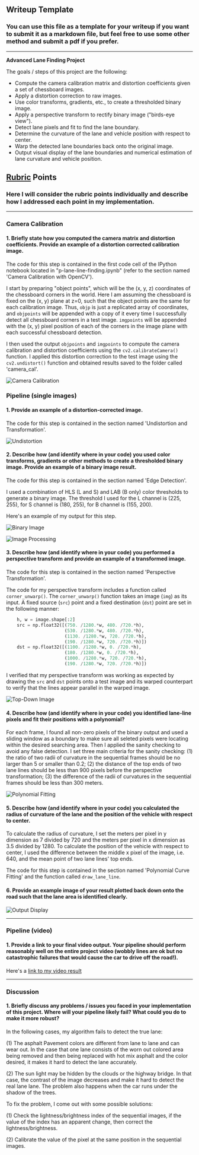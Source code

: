 ## Writeup Template

### You can use this file as a template for your writeup if you want to submit it as a markdown file, but feel free to use some other method and submit a pdf if you prefer.

---

**Advanced Lane Finding Project**

The goals / steps of this project are the following:

* Compute the camera calibration matrix and distortion coefficients given a set of chessboard images.
* Apply a distortion correction to raw images.
* Use color transforms, gradients, etc., to create a thresholded binary image.
* Apply a perspective transform to rectify binary image ("birds-eye view").
* Detect lane pixels and fit to find the lane boundary.
* Determine the curvature of the lane and vehicle position with respect to center.
* Warp the detected lane boundaries back onto the original image.
* Output visual display of the lane boundaries and numerical estimation of lane curvature and vehicle position.

[//]: # (Image References)

[image0]: ./output_images/calibration.jpg "Calibration"
[image1]: ./output_images/undistorted.png "Undistorted Image"
[image2]: ./output_images/binary.png "Binary Image"
[image3]: ./output_images/bird_eye.png "Bird Eye View"
[image4]: ./output_images/color_channel.png "Color Channel Threshold"
[image5]: ./output_images/rectangle_poly_plot.png "Polynomial Fitting"
[image6]: ./output_images/poly_output.png "Output"
[video1]: ./project_video_output.mp4 "Video"

## [Rubric](https://review.udacity.com/#!/rubrics/571/view) Points

### Here I will consider the rubric points individually and describe how I addressed each point in my implementation.  

---

### Camera Calibration

#### 1. Briefly state how you computed the camera matrix and distortion coefficients. Provide an example of a distortion corrected calibration image.

The code for this step is contained in the first code cell of the IPython notebook located in "p-lane-line-finding.ipynb" (refer to the section named 'Camera Calibration with OpenCV').  

I start by preparing "object points", which will be the (x, y, z) coordinates of the chessboard corners in the world. Here I am assuming the chessboard is fixed on the (x, y) plane at z=0, such that the object points are the same for each calibration image.  Thus, `objp` is just a replicated array of coordinates, and `objpoints` will be appended with a copy of it every time I successfully detect all chessboard corners in a test image.  `imgpoints` will be appended with the (x, y) pixel position of each of the corners in the image plane with each successful chessboard detection.  

I then used the output `objpoints` and `imgpoints` to compute the camera calibration and distortion coefficients using the `cv2.calibrateCamera()` function.  I applied this distortion correction to the test image using the `cv2.undistort()` function and obtained results saved to the folder called 'camera_cal'. 

![Camera Calibration][image0]

### Pipeline (single images)

#### 1. Provide an example of a distortion-corrected image.

The code for this step is contained in the section named 'Undistortion and Transformation'.  

![Undistortion][image1]

#### 2. Describe how (and identify where in your code) you used color transforms, gradients or other methods to create a thresholded binary image.  Provide an example of a binary image result.

The code for this step is contained in the section named 'Edge Detection'.  

I used a combination of HLS (L and S) and LAB (B only) color thresholds to generate a binary image. The threshold I used for the L channel is (225, 255), for S channel is (180, 255), for B channel is (155, 200).

Here's an example of my output for this step. 

![Binary Image][image2]

![Image Processing][image4]


#### 3. Describe how (and identify where in your code) you performed a perspective transform and provide an example of a transformed image.

The code for this step is contained in the section named 'Perspective Transformation'. 

The code for my perspective transform includes a function called `corner_unwarp()`. The `corner_unwarp()` function takes an image (`img`) as its input. A fixed source (`src`) point and a fixed destination (`dst`) point are set in the following manner:

```python
    h, w = image.shape[:2]
    src = np.float32([(750. /1280.*w, 480. /720.*h),
                      (530. /1280.*w, 480. /720.*h),
                      (1130. /1280.*w, 720. /720.*h),
                      (190. /1280.*w, 720. /720.*h)])         
    dst = np.float32([(1100. /1280.*w, 0. /720.*h), 
                      (180. /1280.*w, 0. /720.*h), 
                      (1000. /1280.*w, 720. /720.*h), 
                      (190. /1280.*w, 720. /720.*h)])
```

I verified that my perspective transform was working as expected by drawing the `src` and `dst` points onto a test image and its warped counterpart to verify that the lines appear parallel in the warped image.

![Top-Down Image][image3]


#### 4. Describe how (and identify where in your code) you identified lane-line pixels and fit their positions with a polynomial?

For each frame, I found all non-zero pixels of the binary output and used a sliding window as a boundary to make sure all seleted pixels were locating within the desired searching area. Then I applied the sanity checking to avoid any false detection. I set three main criteria for the sanity checking: (1) the ratio of two radii of curvature in the sequential frames should be no larger than 5 or smaller than 0.2; (2) the distance of the top ends of two lane lines should be less than 900 pixels before the perspective transformation; (3) the difference of the radii of curvatures in the sequential frames should be less than 300 meters.

![Polynomial Fitting][image5]

#### 5. Describe how (and identify where in your code) you calculated the radius of curvature of the lane and the position of the vehicle with respect to center.

To calculate the radius of curvature, I set the meters per pixel in y dimension as 7 divided by 720 and the meters per pixel in x dimension as 3.5 divided by 1280. To calculate the position of the vehicle with respect to center, I used the difference between the middle x pixel of the image, i.e. 640, and the mean point of two lane lines' top ends. 

The code for this step is contained in the section named 'Polynomial Curve Fitting' and the function called `draw_lane_line`.

#### 6. Provide an example image of your result plotted back down onto the road such that the lane area is identified clearly.

![Output Display][image6]

---

### Pipeline (video)

#### 1. Provide a link to your final video output.  Your pipeline should perform reasonably well on the entire project video (wobbly lines are ok but no catastrophic failures that would cause the car to drive off the road!).

Here's a [link to my video result][video1]

---

### Discussion

#### 1. Briefly discuss any problems / issues you faced in your implementation of this project.  Where will your pipeline likely fail?  What could you do to make it more robust?

In the following cases, my algorithm fails to detect the true lane: 

(1) The asphalt Pavement colors are different from lane to lane and can wear out. In the case that one lane consists of the worn out colored area being removed and then being replaced with hot mix asphalt and the color desired, it makes it hard to detect the lane accurately. 

(2) The sun light may be hidden by the clouds or the highway bridge. In that case, the contrast of the image decreases and make it hard to detect the real lane lane. The problem also happens when the car runs under the shadow of the trees.  

To fix the problem, I come out with some possible solutions:

(1) Check the lightness/brightness index of the sequential images, if the value of the index has an apparent change, then correct the lightness/brightness.

(2) Calibrate the value of the pixel at the same position in the sequential images.



